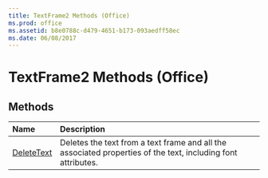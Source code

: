 ```yaml
---
title: TextFrame2 Methods (Office)
ms.prod: office
ms.assetid: b8e0788c-d479-4651-b173-093aedff58ec
ms.date: 06/08/2017
---
```



# TextFrame2 Methods (Office)

## Methods



|**Name**|**Description**|
|:-----|:-----|
|[DeleteText](textframe2-deletetext-method-office.md)|Deletes the text from a text frame and all the associated properties of the text, including font attributes.|

